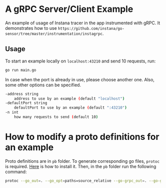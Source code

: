 A gRPC Server/Client Example 
==========================

An example of usage of Instana tracer in the app instrumented with gRPC. It demonstrates how to use `https://github.com/instana/go-sensor/tree/master/instrumentation/instagrpc`.

Usage
-----

To start an example locally on `localhost:43210` and send 10 requests, run:

```bash
go run main.go
```

In case when the port is already in use, please choose another one. Also, some other options can be specified.

```bash
-address string
    address to use by an example (default "localhost")
-defaultPort string
    defaultPort to use by an example (default ":43210")
-n int
    how many requests to send (default 10)
```

# How to modify a proto definitions for an example
Proto definitions are in `pb` folder. To generate corresponding go files, `protoc` is required. [Here](https://grpc.io/docs/protoc-installation) is how to install it. Then, in the `pb` folder run the following command:
```bash
protoc --go_out=. --go_opt=paths=source_relative --go-grpc_out=. --go-grpc_opt=paths=source_relative serviceexample.proto
```